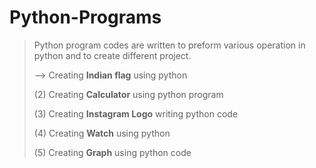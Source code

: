 # Python-Programs
>Python program codes are written to preform various operation in python and to create different project.
>
>--> Creating **Indian flag** using python
>
>(2) Creating **Calculator** using python program
>
>(3) Creating **Instagram Logo** writing python code
>
>(4) Creating **Watch** using python
>
>(5) Creating **Graph** using python code

